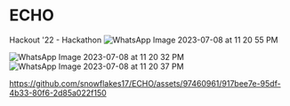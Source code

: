 # ECHO
Hackout '22 - Hackathon
![WhatsApp Image 2023-07-08 at 11 20 55 PM](https://github.com/snowflakes17/ECHO/assets/97460961/739da2cb-4be2-4c46-9ab2-e2f6538d47aa)

![WhatsApp Image 2023-07-08 at 11 20 32 PM](https://github.com/snowflakes17/ECHO/assets/97460961/cddb7316-4476-47c1-8e16-617876df922e)
![WhatsApp Image 2023-07-08 at 11 20 37 PM](https://github.com/snowflakes17/ECHO/assets/97460961/c7e417c2-8d3a-43bb-8b26-166c68472cf3)


https://github.com/snowflakes17/ECHO/assets/97460961/917bee7e-95df-4b33-80f6-2d85a022f150

